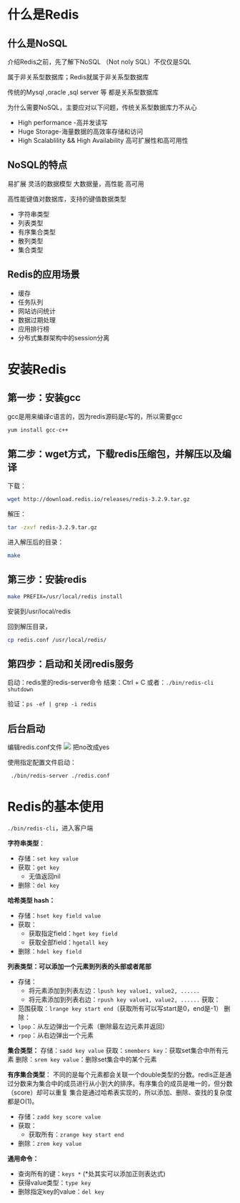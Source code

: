 # 什么是Redis
## 什么是NoSQL
介绍Redis之前，先了解下NoSQL （Not noly SQL）不仅仅是SQL

属于非关系型数据库；Redis就属于非关系型数据库

传统的Mysql ,oracle ,sql server 等 都是关系型数据库

为什么需要NoSQL，主要应对以下问题，传统关系型数据库力不从心
- High performance -高并发读写
- Huge Storage-海量数据的高效率存储和访问
- High Scalablility && High Availability 高可扩展性和高可用性

## NoSQL的特点
易扩展
灵活的数据模型
大数据量，高性能
高可用


高性能键值对数据库，支持的键值数据类型
- 字符串类型
- 列表类型
- 有序集合类型
- 散列类型
- 集合类型

## Redis的应用场景
- 缓存
- 任务队列
- 网站访问统计
- 数据过期处理
- 应用排行榜
- 分布式集群架构中的session分离

# 安装Redis

## 第一步：安装gcc
gcc是用来编译c语言的，因为redis源码是c写的，所以需要gcc
```bash
yum install gcc-c++
```

## 第二步：wget方式，下载redis压缩包，并解压以及编译

下载：
```bash
wget http://download.redis.io/releases/redis-3.2.9.tar.gz
```

解压：
```bash
tar -zxvf redis-3.2.9.tar.gz
```

进入解压后的目录：
```bash
make
```

## 第三步：安装redis
```bash
make PREFIX=/usr/local/redis install
```
安装到/usr/local/redis

回到解压目录，
```bash
cp redis.conf /usr/local/redis/
```

## 第四步：启动和关闭redis服务

启动：redis里的redis-server命令
结束：Ctrl + C
或者：`./bin/redis-cli shutdown`

验证：`ps -ef | grep -i redis`

## 后台启动

编辑redis.conf文件
![](https://raw.githubusercontent.com/wbytts/images/master/2019/1020200105004838.png)
把no改成yes

使用指定配置文件启动：
```bash
 ./bin/redis-server ./redis.conf 
```

# Redis的基本使用

`./bin/redis-cli`，进入客户端

**字符串类型**：
- 存储：`set key value`
- 获取：`get key`
    - 无值返回nil
- 删除：`del key`

**哈希类型 hash：**
- 存储：`hset key field value`
- 获取：
    - 获取指定field：`hget key field`
    - 获取全部field：`hgetall key`
- 删除：`hdel key field`

**列表类型：可以添加一个元素到列表的头部或者尾部**
- 存储：
    - 将元素添加到列表左边：`lpush key value1, value2, ......`
    - 将元素添加到列表右边：`rpush key value1, value2, ......`
获取：
- 范围获取：`lrange key start end`（获取所有可以写start是0，end是-1）
删除：
- `lpop`：从左边弹出一个元素（删除最左边元素并返回）
- `rpop`：从右边弹出一个元素

**集合类型：**
存储：`sadd key value`
获取：`smembers key`：获取set集合中所有元素
删除：`srem key value`：删除set集合中的某个元素



**有序集合类型**：
不同的是每个元素都会关联一个double类型的分数。redis正是通过分数来为集合中的成员进行从小到大的排序。有序集合的成员是唯一的，但分数（score）却可以重复
集合是通过哈希表实现的，所以添加、删除、查找的复杂度都是O(1)。
- 存储：`zadd key score value`
- 获取：
    - 获取所有：`zrange key start end`
- 删除：`zrem key value`

**通用命令：**
- 查询所有的键：`keys *`  (*处其实可以添加正则表达式)
- 获得value类型：`type key`
- 删除指定key的value：`del key`
